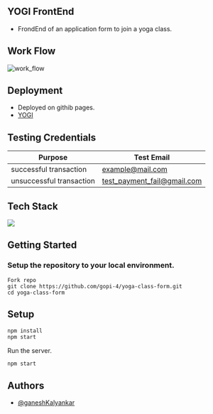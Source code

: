## YOGI FrontEnd
  - FrondEnd of an application form to join a yoga class.
## Work Flow
![work_flow](https://user-images.githubusercontent.com/78689282/206988995-b81514c5-b65c-41b5-86f1-2871e8e1da20.jpg)

## Deployment
  - Deployed on githib pages.
  - [YOGI](https://gopi-4.github.io/yoga-class-form/)

## Testing Credentials

| Purpose | Test Email |
|--|--|
| successful transaction | example@mail.com  |
| unsuccessful transaction | test_payment_fail@gmail.com |

## Tech Stack

<img src="https://img.shields.io/badge/ReactJS%20-%2320232a.svg?logo=react" >
 
 ## Getting Started 
### Setup the repository to your local environment.

  ```git
  Fork repo
  git clone https://github.com/gopi-4/yoga-class-form.git
  cd yoga-class-form
  ```
  ## Setup
  ```sh
  npm install
  npm start
  ```
  Run the server.
  ```node
  npm start
  ```
  
## Authors

- [@ganeshKalyankar](https://github.com/gopi-4)
